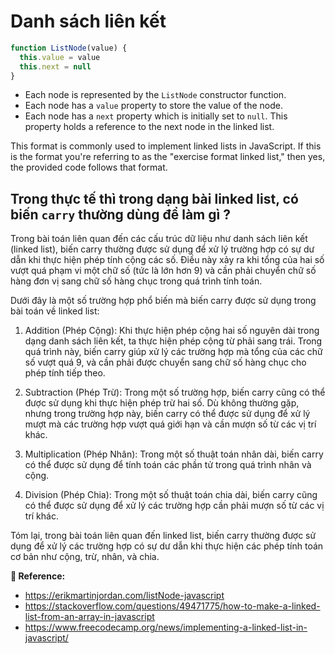 # Danh sách liên kết

```js
function ListNode(value) {
  this.value = value
  this.next = null
}
```

- Each node is represented by the `ListNode` constructor function.
- Each node has a `value` property to store the value of the node.
- Each node has a `next` property which is initially set to `null`. This property holds a reference to the next node in the linked list.

This format is commonly used to implement linked lists in JavaScript. If this is the format you're referring to as the "exercise format linked list," then yes, the provided code follows that format.

## Trong thực tế thì trong dạng bài linked list, có biến `carry` thường dùng để làm gì ?

Trong bài toán liên quan đến các cấu trúc dữ liệu như danh sách liên kết (linked list), biến carry thường được sử dụng để xử lý trường hợp có sự dư dẫn khi thực hiện phép tính cộng các số. Điều này xảy ra khi tổng của hai số vượt quá phạm vi một chữ số (tức là lớn hơn 9) và cần phải chuyển chữ số hàng đơn vị sang chữ số hàng chục trong quá trình tính toán.

Dưới đây là một số trường hợp phổ biến mà biến carry được sử dụng trong bài toán về linked list:

1. Addition (Phép Cộng): Khi thực hiện phép cộng hai số nguyên dài trong dạng danh sách liên kết, ta thực hiện phép cộng từ phải sang trái. Trong quá trình này, biến carry giúp xử lý các trường hợp mà tổng của các chữ số vượt quá 9, và cần phải được chuyển sang chữ số hàng chục cho phép tính tiếp theo.

2. Subtraction (Phép Trừ): Trong một số trường hợp, biến carry cũng có thể được sử dụng khi thực hiện phép trừ hai số. Dù không thường gặp, nhưng trong trường hợp này, biến carry có thể được sử dụng để xử lý mượt mà các trường hợp vượt quá giới hạn và cần mượn số từ các vị trí khác.

3. Multiplication (Phép Nhân): Trong một số thuật toán nhân dài, biến carry có thể được sử dụng để tính toán các phần tử trong quá trình nhân và cộng.

4. Division (Phép Chia): Trong một số thuật toán chia dài, biến carry cũng có thể được sử dụng để xử lý các trường hợp cần phải mượn số từ các vị trí khác.

Tóm lại, trong bài toán liên quan đến linked list, biến carry thường được sử dụng để xử lý các trường hợp có sự dư dẫn khi thực hiện các phép tính toán cơ bản như cộng, trừ, nhân, và chia.

**🚀 Reference:**

- https://erikmartinjordan.com/listNode-javascript
- https://stackoverflow.com/questions/49471775/how-to-make-a-linked-list-from-an-array-in-javascript
- https://www.freecodecamp.org/news/implementing-a-linked-list-in-javascript/
